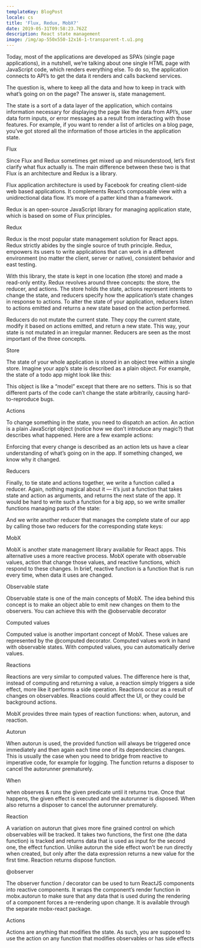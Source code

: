 ```yaml
---
templateKey: BlogPost
locale: cs
title: 'Flux, Redux, MobX?'
date: 2019-05-31T09:58:23.762Z
description: React state management
image: /img/ap-550x550-12x16-1-transparent-t.u1.png
---
```

Today, most of the applications are developed as SPA’s (single page applications), in a nutshell, we’re talking about one single HTML page with JavaScript code, which renders everything else. To do so, the application connects to API’s to get the data it renders and calls backend services.

The question is, where to keep all the data and how to keep in track with what’s going on on the page? The answer is, state management.

The state is a sort of a data layer of the application, which contains information necessary for displaying the page like the data from API’s, user data form inputs, or error messages as a result from interacting with those features. For example, if you want to render a list of articles on a blog page, you’ve got stored all the information of those articles in the application state.

Flux

Since Flux and Redux sometimes get mixed up and misunderstood, let’s first clarify what flux actually is. The main difference between these two is that Flux is an architecture and Redux is a library.

Flux application architecture is used by Facebook for creating client-side web based applications. It complements React’s composable view with a unidirectional data flow. It’s more of a patter kind than a framework.

Redux is an open-source JavaScript library for managing application state, which is based on some of Flux principles.

Redux

Redux is the most popular state management solution for React apps. Redux strictly abides by the single source of truth principle. Redux, empowers its users to write applications that can work in a different environment (no matter the client, server or native), consistent behavior and east testing.

With this library, the state is kept in one location (the store) and made a read-only entity. Redux revolves around three concepts: the store, the reducer, and actions. The store holds the state, actions represent intents to change the state, and reducers specify how the application’s state changes in response to actions. To alter the state of your application, reducers listen to actions emitted and returns a new state based on the action performed.

Reducers do not mutate the current state. They copy the current state, modify it based on actions emitted, and return a new state. This way, your state is not mutated in an irregular manner. Reducers are seen as the most important of the three concepts.



Store

The state of your whole application is stored in an object tree within a single store. Imagine your app’s state is described as a plain object. For example, the state of a todo app might look like this:



This object is like a “model” except that there are no setters. This is so that different parts of the code can’t change the state arbitrarily, causing hard-to-reproduce bugs.

Actions

To change something in the state, you need to dispatch an action. An action is a plain JavaScript object (notice how we don’t introduce any magic?) that describes what happened. Here are a few example actions:



Enforcing that every change is described as an action lets us have a clear understanding of what’s going on in the app. If something changed, we know why it changed.

Reducers

Finally, to tie state and actions together, we write a function called a reducer. Again, nothing magical about it — it’s just a function that takes state and action as arguments, and returns the next state of the app. It would be hard to write such a function for a big app, so we write smaller functions managing parts of the state:



And we write another reducer that manages the complete state of our app by calling those two reducers for the corresponding state keys:



MobX

MobX is another state management library available for React apps. This alternative uses a more reactive process. MobX operate with observable values, action that change those values, and reactive functions, which respond to these changes. In brief, reactive function is a function that is run every time, when data it uses are changed.

Observable state

Observable state is one of the main concepts of MobX. The idea behind this concept is to make an object able to emit new changes on them to the observers. You can achieve this with the @observable decorator



Computed values

Computed value is another important concept of MobX. These values are represented by the @computed decorator. Computed values work in hand with observable states. With computed values, you can automatically derive values.



Reactions

Reactions are very similar to computed values. The difference here is that, instead of computing and returning a value, a reaction simply triggers a side effect, more like it performs a side operation. Reactions occur as a result of changes on observables. Reactions could affect the UI, or they could be background actions.

MobX provides three main types of reaction functions: when, autorun, and reaction.

Autorun

When autorun is used, the provided function will always be triggered once immediately and then again each time one of its dependencies changes. This is usually the case when you need to bridge from reactive to imperative code, for example for logging. The function returns a disposer to cancel the autorunner prematurely.



When

when observes & runs the given predicate until it returns true. Once that happens, the given effect is executed and the autorunner is disposed. When also returns a disposer to cancel the autorunner prematurely.

Reaction

A variation on autorun that gives more fine grained control on which observables will be tracked. It takes two functions, the first one (the data function) is tracked and returns data that is used as input for the second one, the effect function. Unlike autorun the side effect won’t be run directly when created, but only after the data expression returns a new value for the first time. Reaction returns dispose function.

@observer

The observer function / decorator can be used to turn ReactJS components into reactive components. It wraps the component’s render function in mobx.autorun to make sure that any data that is used during the rendering of a component forces a re-rendering upon change. It is available through the separate mobx-react package.



Actions

Actions are anything that modifies the state. As such, you are supposed to use the action on any function that modifies observables or has side effects

